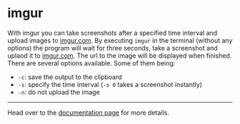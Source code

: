 imgur
=====
With imgur you can take screenshots after a specified time interval and upload
images to [imgur.com](http://imgur.com). By executing `imgur` in the terminal
(without any options) the program will wait for three seconds, take a
screenshot and uplaod it to [imgur.com](http://imgur.com). The url to the image
will be displayed when finished. There are several options available. Some of
them being:
* `-c`: save the output to the clipboard
* `-s`: specify the time interval (`-s 0` takes a screenshot instantly)
* `-n`: do not upload the image

---

Head over to the [documentation page](http://github.com/docs/imgur) for more
details.
